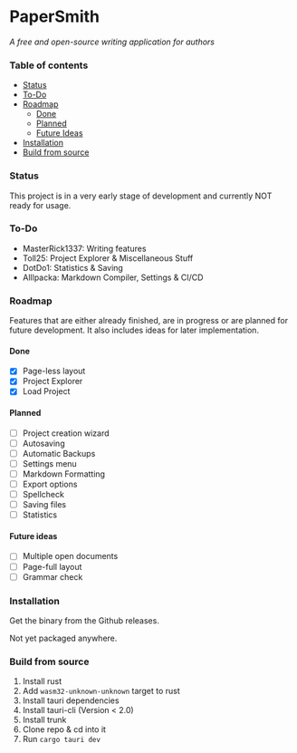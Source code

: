 # PaperSmith

_A free and open-source writing application for authors_

### Table of contents

- [Status](#status)
- [To-Do](#to-do)
- [Roadmap](#roadmap)
  - [Done](#done)
  - [Planned](#planned)
  - [Future Ideas](#future-ideas)
- [Installation](#installation)
- [Build from source](#build-from-source)

### Status

This project is in a very early stage of development and currently NOT ready for usage.

### To-Do

- MasterRick1337: Writing features
- Toll25: Project Explorer & Miscellaneous Stuff
- DotDo1: Statistics & Saving
- Alllpacka: Markdown Compiler, Settings & CI/CD

### Roadmap

Features that are either already finished, are in progress or are planned for future development. It also includes ideas for later implementation.

#### Done

- [x] Page-less layout
- [x] Project Explorer
- [x] Load Project

#### Planned

- [ ] Project creation wizard
- [ ] Autosaving
- [ ] Automatic Backups
- [ ] Settings menu
- [ ] Markdown Formatting
- [ ] Export options
- [ ] Spellcheck
- [ ] Saving files
- [ ] Statistics

#### Future ideas

- [ ] Multiple open documents
- [ ] Page-full layout
- [ ] Grammar check

### Installation

Get the binary from the Github releases.

Not yet packaged anywhere.

### Build from source

1. Install rust
2. Add `wasm32-unknown-unknown` target to rust
3. Install tauri dependencies
4. Install tauri-cli (Version < 2.0)
5. Install trunk
6. Clone repo & cd into it
7. Run `cargo tauri dev`
